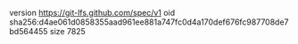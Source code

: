 version https://git-lfs.github.com/spec/v1
oid sha256:d4ae061d0858355aad961ee881a747fc0d4a170def676fc987708de7bd564455
size 7825
